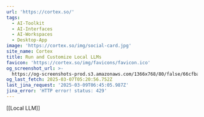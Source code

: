 ```yaml
---
url: 'https://cortex.so/'
tags:
  - AI-Toolkit
  - AI-Interfaces
  - AI-Workspaces
  - Desktop-App
image: 'https://cortex.so/img/social-card.jpg'
site_name: Cortex
title: Run and Customize Local LLMs
favicon: 'https://cortex.so/img/favicons/favicon.ico'
og_screenshot_url: >-
  https://og-screenshots-prod.s3.amazonaws.com/1366x768/80/false/66cfbaa49afdb46a6bc5731680239a18f278651ed03ad3107ce475d8bffc1b40.jpeg
og_last_fetch: 2025-03-07T05:20:56.752Z
last_jina_request: '2025-03-09T06:45:05.987Z'
jina_error: 'HTTP error! status: 429'
---
```

[[Local LLM]] 
